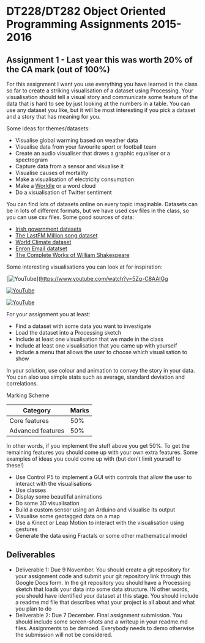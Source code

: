 # DT228/DT282 Object Oriented Programming Assignments 2015-2016

## Assignment 1 - Last year this was worth 20% of the CA mark (out of 100%)

For this assignment I want you use everything you have learned in the class so far to create a striking visualisation of a dataset using Processing. Your visualisation should tell a visual story and communicate some feature of the data that is hard to see by just looking at the numbers in a table. You can use any dataset you like, but it will be most interesting if you pick a dataset and a story that has meaning for you. 

Some ideas for themes/datasets:

- Visualise global warming based on weather data
- Visualise data from your favourite sport or football team 
- Create an audio visualiser that draws a graphic equaliser or a spectrogram
- Capture data from a sensor and visualise it
- Visualise causes of mortality
- Make a visualisation of electricity consumption
- Make a [Worldle](http://www.wordle.net/) or a word cloud
- Do a visualisation of Twitter sentiment

You can find lots of datasets online on every topic imaginable. Datasets can be in lots of different formats, but we have used csv files in the class, so you can use csv files. Some good sources of data:

- [Irish government datasets](https://data.gov.ie/)
- [The LastFM Million song dataset](http://labrosa.ee.columbia.edu/millionsong/lastfm)
- [World Climate dataset](https://www.ncdc.noaa.gov/cdo-web/datasets)
- [Enron Email datatset](http://www.cs.cmu.edu/~enron/)
- [The Complete Works of William Shakespeare](http://www.gutenberg.org/files/100/old/shaks12.txt)

Some interesting visualisations you can look at for inspiration:


[![YouTube](http://img.youtube.com/vi/5Zg-C8AAIGg/0.jpg)](https://www.youtube.com/watch?v=5Zg-C8AAIGg

[![YouTube](http://img.youtube.com/vi/-xS7QJhVbcM/0.jpg)](https://www.youtube.com/watch?v=-xS7QJhVbcM)

[![YouTube](http://img.youtube.com/vi/SUOJzYtdTKI/0.jpg)](https://www.youtube.com/watch?v=SUOJzYtdTKI)

For your assignment you at least:

- Find a dataset with some data you want to investigate
- Load the dataset into a Processing sketch
- Include at least one visualisation that we made in the class
- Include at least one visualisation that you came up with yourself
- Include a menu that allows the user to choose which visualisation to show

In your solution, use colour and animation to convey the story in your data. You can also use simple stats such as average, standard deviation and correlations.

Marking Scheme

| Category | Marks |
|----------|-------|
| Core features| 50% |
| Advanced features | 50% |

In other words, if you implement the stuff above you get 50%. To get the remaining features you should come up with your own extra features. Some examples of ideas you could come up with (but don't limit yourself to these!)

- Use Control P5 to implement a GUI with controls that allow the user to interact with the visualisations
- Use classes
- Display some beautiful animations
- Do some 3D visualisation
- Build a custom sensor using an Arduino and visualise its output
- Visualise some geotagged data on a map
- Use a Kinect or Leap Motion to interact with the visualisation using gestures
- Generate the data using Fractals or some other mathematical model

## Deliverables
- Deliverable 1: Due 9 November. You should create a git repository for your assignment code and submit your git repository link through this Google Docs form. In the git repository you should have a Processing sketch that loads your data into some data structure. IN other words, you should have identified your dataset at this stage. You should include a readme.md file that describes what your project is all about and what you plan to do
- Deliverable 2: Due 7 December. Final assignment submission. You should include some screen-shots and a writeup in your readme.md files. Assignments to be demoed. Everybody needs to demo otherwise the submission will not be considered.